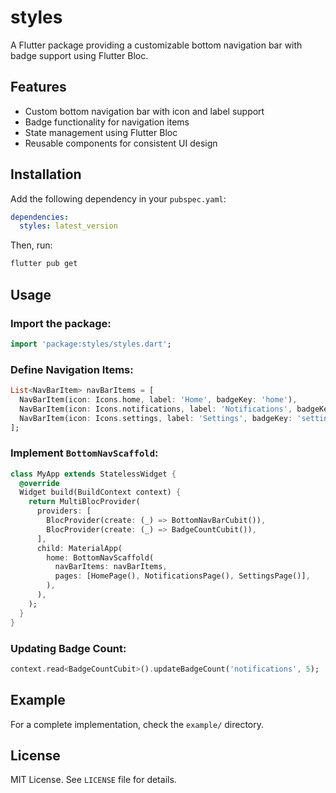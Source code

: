 # styles

A Flutter package providing a customizable bottom navigation bar with badge support using Flutter Bloc.

## Features
- Custom bottom navigation bar with icon and label support
- Badge functionality for navigation items
- State management using Flutter Bloc
- Reusable components for consistent UI design

## Installation
Add the following dependency in your `pubspec.yaml`:

```yaml
dependencies:
  styles: latest_version
```

Then, run:
```sh
flutter pub get
```

## Usage
### Import the package:
```dart
import 'package:styles/styles.dart';
```

### Define Navigation Items:
```dart
List<NavBarItem> navBarItems = [
  NavBarItem(icon: Icons.home, label: 'Home', badgeKey: 'home'),
  NavBarItem(icon: Icons.notifications, label: 'Notifications', badgeKey: 'notifications'),
  NavBarItem(icon: Icons.settings, label: 'Settings', badgeKey: 'settings'),
];
```

### Implement `BottomNavScaffold`:
```dart
class MyApp extends StatelessWidget {
  @override
  Widget build(BuildContext context) {
    return MultiBlocProvider(
      providers: [
        BlocProvider(create: (_) => BottomNavBarCubit()),
        BlocProvider(create: (_) => BadgeCountCubit()),
      ],
      child: MaterialApp(
        home: BottomNavScaffold(
          navBarItems: navBarItems,
          pages: [HomePage(), NotificationsPage(), SettingsPage()],
        ),
      ),
    );
  }
}
```

### Updating Badge Count:
```dart
context.read<BadgeCountCubit>().updateBadgeCount('notifications', 5);
```

## Example
For a complete implementation, check the `example/` directory.

## License
MIT License. See `LICENSE` file for details.


